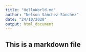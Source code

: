```yaml
---
title: "HelloWorld.md"
author: "Nelson Sánchez Sánchez"
date: "24/10/2020"
output: html_document
---
```


## This is a markdown file
